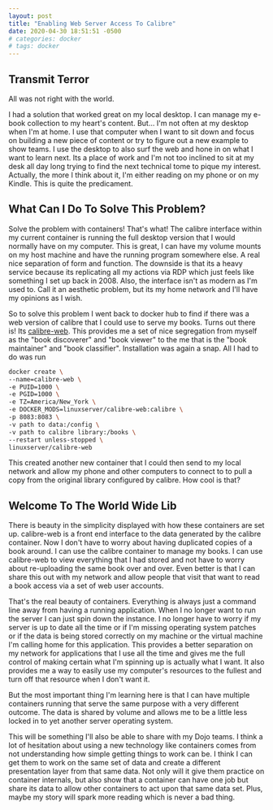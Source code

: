 ```yaml
---
layout: post
title: "Enabling Web Server Access To Calibre"
date: 2020-04-30 18:51:51 -0500
# categories: docker
# tags: docker
---
```

## Transmit Terror

All was not right with the world. 

I had a solution that worked great on my local desktop. I can manage my e-book collection to my heart's content. But... I'm not often at my desktop when I'm at home. I use that computer when I want to sit down and focus on building a new piece of content or try to figure out a new example to show teams. I use the desktop to also surf the web and hone in on what I want to learn next. Its a place of work and I'm not too inclined to sit at my desk all day long trying to find the next technical tome to pique my interest. Actually, the more I think about it, I'm either reading on my phone or on my Kindle. This is quite the predicament.


## What Can I Do To Solve This Problem?

Solve the problem with containers! That's what! The calibre interface within my current container is running the full desktop version that I would normally have on my computer. This is great, I can have my volume mounts on my host machine and have the running program somewhere else. A real nice separation of form and function. The downside is that its a heavy service because its replicating all my actions via RDP which just feels like something I set up back in 2008. Also, the interface isn't as modern as I'm used to. Call it an aesthetic problem, but its my home network and I'll have my opinions as I wish.

So to solve this problem I went back to docker hub to find if there was a web version of calibre that I could use to serve my books. Turns out there is! Its [calibre-web](https://hub.docker.com/r/linuxserver/calibre-web/). This provides me a set of nice segregation from myself as the "book discoverer" and "book viewer" to the me that is the "book maintainer" and "book classifier". Installation was again a snap. All I had to do was run

``` bash
docker create \
--name=calibre-web \
-e PUID=1000 \
-e PGID=1000 \
-e TZ=America/New_York \
-e DOCKER_MODS=linuxserver/calibre-web:calibre \
-p 8083:8083 \
-v path to data:/config \
-v path to calibre library:/books \
--restart unless-stopped \
linuxserver/calibre-web
```

This created another new container that I could then send to my local network and allow my phone and other computers to connect to to pull a copy from the original library configured by calibre. How cool is that?

## Welcome To The World Wide Lib

There is beauty in the simplicity displayed with how these containers are set up. calibre-web is a front end interface to the data generated by the calibre container. Now I don't have to worry about having duplicated copies of a book around. I can use the calibre container to manage my books. I can use calibre-web to view everything that I had stored and not have to worry about re-uploading the same book over and over. Even better is that I can share this out with my network and allow people that visit that want to read a book access via a set of web user accounts.

That's the real beauty of containers. Everything is always just a command line away from having a running application. When I no longer want to run the server I can just spin down the instance. I no longer have to worry if my server is up to date all the time or if I'm missing operating system patches or if the data is being stored correctly on my machine or the virtual machine I'm calling home for this application. This provides a better separation on my network for applications that I use all the time and gives me the full control of making certain what I'm spinning up is actually what I want. It also provides me a way to easily use my computer's resources to the fullest and turn off that resource when I don't want it. 

But the most important thing I'm learning here is that I can have multiple containers running that serve the same purpose with a very different outcome. The data is shared by volume and allows me to be a little less locked in to yet another server operating system. 

This will be something I'll also be able to share with my Dojo teams. I think a lot of hesitation about using a new technology like containers comes from not understanding how simple getting things to work can be. I think I can get them to work on the same set of data and create a different presentation layer from that same data. Not only will it give them practice on container internals, but also show that a container can have one job but share its data to allow other containers to act upon that same data set. Plus, maybe my story will spark more reading which is never a bad thing.